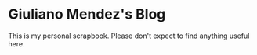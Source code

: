 # Giuliano Mendez's Blog

This is my personal scrapbook. Please don't expect to find anything useful here.
